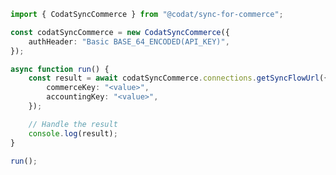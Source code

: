 <!-- Start SDK Example Usage [usage] -->
```typescript
import { CodatSyncCommerce } from "@codat/sync-for-commerce";

const codatSyncCommerce = new CodatSyncCommerce({
    authHeader: "Basic BASE_64_ENCODED(API_KEY)",
});

async function run() {
    const result = await codatSyncCommerce.connections.getSyncFlowUrl({
        commerceKey: "<value>",
        accountingKey: "<value>",
    });

    // Handle the result
    console.log(result);
}

run();

```
<!-- End SDK Example Usage [usage] -->